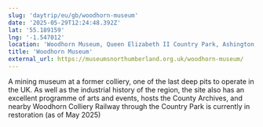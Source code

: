 ```yaml
---
slug: 'daytrip/eu/gb/woodhorn-museum'
date: '2025-05-29T12:24:48.392Z'
lat: '55.189159'
lng: '-1.547012'
location: 'Woodhorn Museum, Queen Elizabeth II Country Park, Ashington, Northumberland NE63 9YF'
title: 'Woodhorn Museum'
external_url: https://museumsnorthumberland.org.uk/woodhorn-museum/
---
```

A mining museum at a former colliery, one of the last deep pits to operate in the UK. As well as the industrial history of the region, the site also has an excellent programme of arts and events, hosts the County Archives, and nearby Woodhorn Colliery Railway through the Country Park is currently in restoration (as of May 2025)